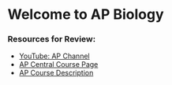 <html>
     <head>
          <meta charset = "utf-8">
          <style>
               .pageText {
                    position: relative;
                    left:-12%;
               }
               #bioSubtitle {
                    top: 100px;
               }
          </style>
     </head>
     <body>
          <div class="pageText">
               <h1 id="bioTitle">Welcome to AP Biology</h1>
               <h3 id="bioSubtitle">Resources for Review:</h3>
               <ul>
                    <li><a target="_blank" href="https://www.youtube.com/playlist?list=PLoGgviqq4847VchRdUdvbDPzsp9ResrjD">YouTube: AP Channel</a></li>
                    <li><a target="_blank" href="https://apcentral.collegeboard.org/courses/ap-biology?course=ap-biology">AP Central Course Page</a></li>
                    <li><a target="_blank" href="https://apcentral.collegeboard.org/pdf/ap-biology-course-and-exam-description-0.pdf?course=ap-biology">AP Course Description</a></li>
               </ul>
               <p><br><br><br><br><br><br><br><br><br><br><br><br></p>
          </div>
     </body>
</html>